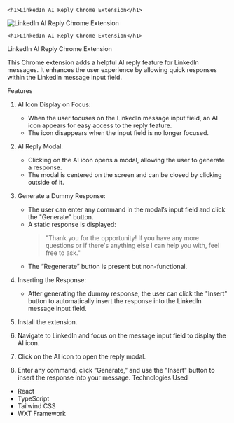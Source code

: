     <h1>LinkedIn AI Reply Chrome Extension</h1>
  <img src="https://media.licdn.com/dms/image/D5610AQHquRSHcbqf1A/image-shrink_800/0/1711467661840?e=2147483647&v=beta&t=7nhbJwXeKNQGNMOUNz2cJTFFBrHqtK4GnpWY0xh8V3s" alt="LinkedIn AI Reply Chrome Extension" style="max-width:100%; height:auto;">

    <h1>LinkedIn AI Reply Chrome Extension</h1>

 LinkedIn AI Reply Chrome Extension

This Chrome extension adds a helpful AI reply feature for LinkedIn messages. It enhances the user experience by allowing quick responses within the LinkedIn message input field.

Features

1. AI Icon Display on Focus: 
   - When the user focuses on the LinkedIn message input field, an AI icon appears for easy access to the reply feature.
   - The icon disappears when the input field is no longer focused.

2. AI Reply Modal: 
   - Clicking on the AI icon opens a modal, allowing the user to generate a response. 
   - The modal is centered on the screen and can be closed by clicking outside of it.

3. Generate a Dummy Response: 
   - The user can enter any command in the modal’s input field and click the "Generate" button.
   - A static response is displayed: 
     > "Thank you for the opportunity! If you have any more questions or if there's anything else I can help you with, feel free to ask."
   - The “Regenerate” button is present but non-functional.

4. Inserting the Response: 
   - After generating the dummy response, the user can click the "Insert" button to automatically insert the response into the LinkedIn message input field.



1. Install the extension.
2. Navigate to LinkedIn and focus on the message input field to display the AI icon.
3. Click on the AI icon to open the reply modal.
4. Enter any command, click “Generate,” and use the "Insert" button to insert the response into your message.
 Technologies Used

- React
- TypeScript
- Tailwind CSS
- WXT Framework


